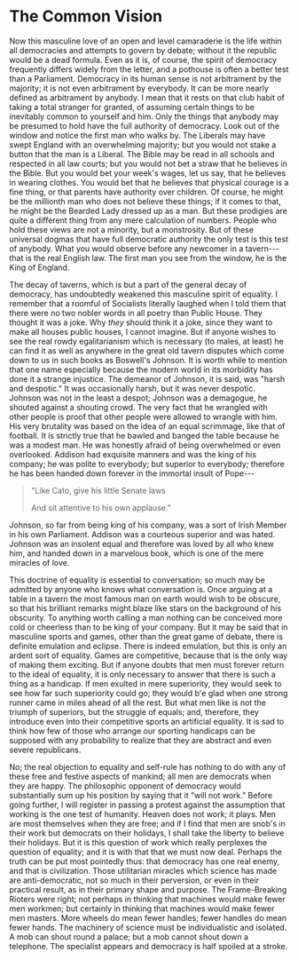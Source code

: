 # The Common Vision

Now this masculine love of an open and level camaraderie is the life within all democracies and attempts to govern by debate; without it the republic would be a dead formula. Even as it is, of course, the spirit of democracy frequently differs widely from the letter, and a pothouse is often a better test than a Parliament. Democracy in its human sense is not arbitrament by the majority; it is not even arbitrament by everybody. It can be more nearly defined as arbitrament by anybody. I mean that it rests on that club habit of taking a total stranger for granted, of assuming certain things to be inevitably common to yourself and him. Only the things that anybody may be presumed to hold have the full authority of democracy. Look out of the window and notice the first man who walks by. The Liberals may have swept England with an overwhelming majority; but you would not stake a button that the man is a Liberal. The Bible may be read in all schools and respected in all law courts; but you would not bet a straw that he believes in the Bible. But you would bet your week's wages, let us say, that he believes in wearing clothes. You would bet that he believes that physical courage is a fine thing, or that parents have authority over children. Of course, he might be the millionth man who does not believe these things; if it comes to that, he might be the Bearded Lady dressed up as a man. But these prodigies are quite a different thing from any mere calculation of numbers. People who hold these views are not a minority, but a monstrosity. But of these universal dogmas that have full democratic authority the only test is this test of anybody. What you would observe before any newcomer in a tavern---that is the real English law. The first man you see from the window, he is the King of England.

The decay of taverns, which is but a part of the general decay of democracy, has undoubtedly weakened this masculine spirit of equality. I remember that a roomful of Socialists literally laughed when I told them that there were no two nobler words in all poetry than Public House. They thought it was a joke. Why *they* should think it a joke, since they want to make all houses public houses, I cannot imagine. But if anyone wishes to see the real rowdy egalitarianism which is necessary (to males, at least) he can find it as well as anywhere in the great old tavern disputes which come down to us in such books as Boswell's Johnson. It is worth while to mention that one name especially because the modern world in its morbidity has done it a strange injustice. The demeanor of Johnson, it is said, was "harsh and despotic." It was occasionally harsh, but it was never despotic. Johnson was not in the least a despot; Johnson was a demagogue, he shouted against a shouting crowd. The very fact that he wrangled with other people is proof that other people were allowed to wrangle with him. His very brutality was based on the idea of an equal scrimmage, like that of football. It is strictly true that he bawled and banged the table because he was a modest man. He was honestly afraid of being overwhelmed or even overlooked. Addison had exquisite manners and was the king of his company; he was polite to everybody; but superior to everybody; therefore he has been handed down forever in the immortal insult of Pope---

> "Like Cato, give his little Senate laws
>
> And sit attentive to his own applause."

Johnson, so far from being king of his company, was a sort of Irish Member in his own Parliament. Addison was a courteous superior and was hated. Johnson was an insolent equal and therefore was loved by all who knew him, and handed down in a marvelous book, which is one of the mere miracles of love.

This doctrine of equality is essential to conversation; so much may be admitted by anyone who knows what conversation is. Once arguing at a table in a tavern the most famous man on earth would wish to be obscure, so that his brilliant remarks might blaze like stars on the background of his obscurity. To anything worth calling a man nothing can be conceived more cold or cheerless than to be king of your company. But it may be said that in masculine sports and games, other than the great game of debate, there is definite emulation and eclipse. There is indeed emulation, but this is only an ardent sort of equality. Games are competitive, because that is the only way of making them exciting. But if anyone doubts that men must forever return to the ideal of equality, it is only necessary to answer that there is such a thing as a handicap. If men exulted in mere superiority, they would seek to see how far such superiority could go; they would b'e glad when one strong runner came in miles ahead of all the rest. But what men like is not the triumph of superiors, but the struggle of equals; and, therefore, they introduce even Into their competitive sports an artificial equality. It is sad to think how few of those who arrange our sporting handicaps can be supposed with any probability to realize that they are abstract and even severe republicans.

No; the real objection to equality and self-rule has nothing to do with any of these free and festive aspects of mankind; all men are democrats when they are happy. The philosophic opponent of democracy would substantially sum up his position by saying that it "will not work." Before going further, I will register in passing a protest against the assumption that working is the one test of humanity. Heaven does not work; it plays. Men are most themselves when they are free; and if I find that men are snob's in their work but democrats on their holidays, I shall take the liberty to believe their holidays. But it is this question of work which really perplexes the question of equality; and it is with that that we must now deal. Perhaps the truth can be put most pointedly thus: that democracy has one real enemy, and that is civilization. Those utilitarian miracles which science has made are anti-democratic, not so much in their perversion, or even in their practical result, as in their primary shape and purpose. The Frame-Breaking Rioters were right; not perhaps in thinking that machines would make fewer men workmen; but certainly in thinking that machines would make fewer men masters. More wheels do mean fewer handles; fewer handles do mean fewer hands. The machinery of science must be individualistic and isolated. A mob can shout round a palace; but a mob cannot shout down a telephone. The specialist appears and democracy is half spoiled at a stroke.

